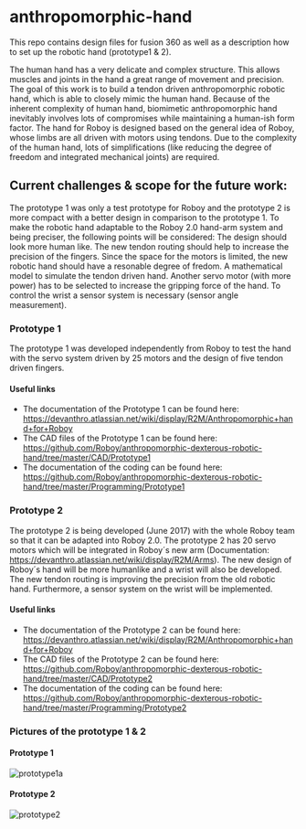 # anthropomorphic-hand
This repo contains design files for fusion 360 as well as a description how to set up the robotic hand (prototype1 & 2).

The human hand has a very delicate and complex structure. This allows muscles and joints in the hand a great range of movement and precision. The goal of this work is to build a tendon driven anthropomorphic robotic hand, which is able to closely mimic the human hand. Because of the inherent complexity of human hand, biomimetic anthropomorphic hand inevitably involves lots of compromises while maintaining a human-ish form factor. The hand for Roboy is designed based on the general idea of Roboy, whose limbs are all driven with motors using tendons. Due to the complexity of the human hand, lots of simplifications (like reducing the degree of freedom and integrated mechanical joints) are required.

## Current challenges & scope for the future work:
The prototype 1 was only a test prototype for Roboy and the prototype 2 is more compact with a better design in comparison to the prototype 1.
To make the robotic hand adaptable to the Roboy 2.0 hand-arm system and being preciser, the following points will be considered: 
The design should look more human like. 
The new tendon routing should help to increase the precision of the fingers. 
Since the space for the motors is limited, the new robotic hand should have a resonable degree of fredom. 
A mathematical model to simulate the tendon driven hand.
Another servo motor (with more power) has to be selected to increase the gripping force of the hand. 
To control the wrist a sensor system is necessary (sensor angle measurement).

### Prototype 1
The prototype 1 was developed independently from Roboy to test the hand with the servo system driven by 25 motors and the design of five tendon driven fingers.

#### Useful links
- The documentation of the Prototype 1 can be found here: https://devanthro.atlassian.net/wiki/display/R2M/Anthropomorphic+hand+for+Roboy
- The CAD files of the Prototype 1 can be found here: https://github.com/Roboy/anthropomorphic-dexterous-robotic-hand/tree/master/CAD/Prototype1
- The documentation of the coding can be found here: https://github.com/Roboy/anthropomorphic-dexterous-robotic-hand/tree/master/Programming/Prototype1


### Prototype 2
The prototype 2 is being developed (June 2017) with the whole Roboy team so that it can be adapted into Roboy 2.0. The prototype 2 has 20 servo motors which will be integrated in Roboy´s new arm (Documentation: https://devanthro.atlassian.net/wiki/display/R2M/Arms). The new design of Roboy´s hand will be more humanlike and a wrist will also be developed. The new tendon routing is improving the precision from the old robotic hand. Furthermore, a sensor system on the wrist will be implemented.

#### Useful links
- The documentation of the Prototype 2 can be found here: https://devanthro.atlassian.net/wiki/display/R2M/Anthropomorphic+hand+for+Roboy
- The CAD files of the Prototype 2 can be found here: https://github.com/Roboy/anthropomorphic-dexterous-robotic-hand/tree/master/CAD/Prototype2
- The documentation of the coding can be found here: https://github.com/Roboy/anthropomorphic-dexterous-robotic-hand/tree/master/Programming/Prototype2

### Pictures of the prototype 1 & 2

#### Prototype 1
![prototype1a](https://github.com/Roboy/anthropomorphic-dexterous-robotic-hand/blob/master/Documentation/images/for%20descriptions/prototype1a.jpg?raw=true)

#### Prototype 2
![prototype2](https://github.com/Roboy/anthropomorphic-dexterous-robotic-hand/blob/master/Documentation/images/for%20descriptions/prototype2.jpg?raw=true)
